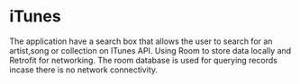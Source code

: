 # iTunes
The application have a search box that allows the user to search for an artist,song or collection on ITunes API.
Using Room to store data locally and Retrofit for networking. The room database is used for querying records incase there is no network connectivity.

